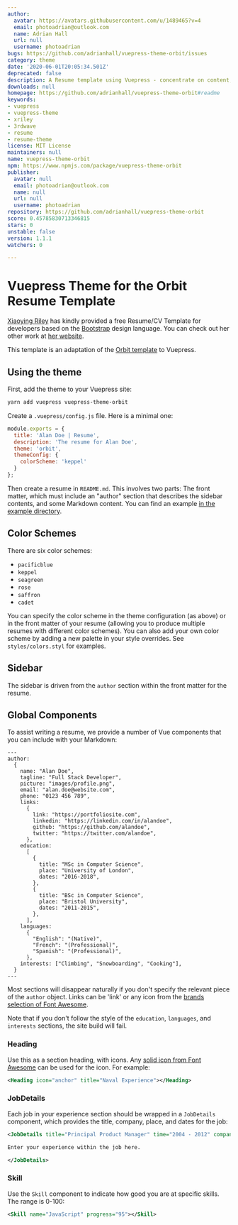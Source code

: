 ```yaml
---
author:
  avatar: https://avatars.githubusercontent.com/u/1489465?v=4
  email: photoadrian@outlook.com
  name: Adrian Hall
  url: null
  username: photoadrian
bugs: https://github.com/adrianhall/vuepress-theme-orbit/issues
category: theme
date: '2020-06-01T20:05:34.501Z'
deprecated: false
description: A Resume template using Vuepress - concentrate on content, not style!
downloads: null
homepage: https://github.com/adrianhall/vuepress-theme-orbit#readme
keywords:
- vuepress
- vuepress-theme
- xriley
- 3rdwave
- resume
- resume-theme
license: MIT License
maintainers: null
name: vuepress-theme-orbit
npm: https://www.npmjs.com/package/vuepress-theme-orbit
publisher:
  avatar: null
  email: photoadrian@outlook.com
  name: null
  url: null
  username: photoadrian
repository: https://github.com/adrianhall/vuepress-theme-orbit
score: 0.45785830713346815
stars: 0
unstable: false
version: 1.1.1
watchers: 0

---
```


# Vuepress Theme for the Orbit Resume Template

[Xiaoying Riley](https://github.com/xriley) has kindly provided a free Resume/CV Template for developers based on the [Bootstrap](https://getbootstrap.com) design language.  You can check out her other work at [her website](http://themes.3rdwavemedia.com/).

This template is an adaptation of the [Orbit template](https://themes.3rdwavemedia.com/bootstrap-templates/resume/orbit-free-resume-cv-bootstrap-theme-for-developers/) to Vuepress.

## Using the theme

First, add the theme to your Vuepress site:

```bash
yarn add vuepress vuepress-theme-orbit
```

Create a `.vuepress/config.js` file.  Here is a minimal one:

```javascript
module.exports = {
  title: 'Alan Doe | Resume',
  description: 'The resume for Alan Doe',
  theme: 'orbit',
  themeConfig: {
    colorScheme: 'keppel'
  }
};
```

Then create a resume in `README.md`.  This involves two parts: The front matter, which must include an "author" section that describes the sidebar contents, and some Markdown content.
You can find an example [in the example directory](example/README.md).

## Color Schemes

There are six color schemes:

* `pacificblue`
* `keppel`
* `seagreen`
* `rose`
* `saffron`
* `cadet`

You can specify the color scheme in the theme configuration (as above) or in the front matter of your resume (allowing you to produce multiple resumes with different color schemes).  You can 
also add your own color scheme by adding a new palette in your style overrides.  See `styles/colors.styl` for examples.

## Sidebar

The sidebar is driven from the `author` section within the front matter for the resume.  

## Global Components

To assist writing a resume, we provide a number of Vue components that you can include with your Markdown:

```text
---
author:
  {
    name: "Alan Doe",
    tagline: "Full Stack Developer",
    picture: "images/profile.png",
    email: "alan.doe@website.com",
    phone: "0123 456 789",
    links:
      {
        link: "https://portfoliosite.com",
        linkedin: "https://linkedin.com/in/alandoe",
        github: "https://github.com/alandoe",
        twitter: "https://twitter.com/alandoe",
      },
    education:
      [
        {
          title: "MSc in Computer Science",
          place: "University of London",
          dates: "2016-2018",
        },
        {
          title: "BSc in Computer Science",
          place: "Bristol University",
          dates: "2011-2015",
        },
      ],
    languages:
      {
        "English": "(Native)",
        "French": "(Professional)",
        "Spanish": "(Professional)",
      },
    interests: ["Climbing", "Snowboarding", "Cooking"],
  }
---
```

Most sections will disappear naturally if you don't specify the relevant piece of the `author` object.  Links can be 'link' or any icon from the [brands selection of Font Awesome](https://fontawesome.com/icons?d=gallery&s=brands&m=free).  

Note that if you don't follow the style of the `education`, `languages`, and `interests` sections, the site build will fail.

### Heading

Use this as a section heading, with icons.  Any [solid icon from Font Awesome](https://fontawesome.com/icons?d=gallery&s=solid&m=free) can be used for the icon.  For example:

```xml
<Heading icon="anchor" title="Naval Experience"></Heading>
```

### JobDetails

Each job in your experience section should be wrapped in a `JobDetails` component, which provides the title, company, place, and dates for the job:

```xml
<JobDetails title="Principal Product Manager" time="2004 - 2012" company="Splunk" place="Seattle, WA">

Enter your experience within the job here.

</JobDetails>
```

### Skill

Use the `Skill` component to indicate how good you are at specific skills.  The range is 0-100:

```xml
<Skill name="JavaScript" progress="95"></Skill>
```

